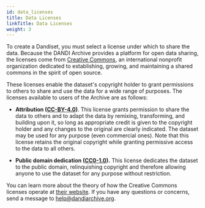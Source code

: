 ```yaml
---
id: data_licenses
title: Data Licenses
linkTitle: Data Licenses
weight: 3
---
```



To create a Dandiset, you must select a license under which to share the data.
Because the DANDI Archive provides a platform for open data sharing, the
licenses come from [Creative Commons](https://creativecommons.org/), an
international nonprofit organization dedicated to establishing, growing, and
maintaining a shared commons in the spirit of open source.

These licenses enable the dataset's copyright holder to grant permissions to
others to share and use the data for a wide range of purposes. The licenses
available to users of the Archive are as follows:

- **Attribution ([CC-BY-4.0](https://creativecommons.org/licenses/by/4.0/))**.
This license grants permission to share the data to others and to adapt the data
by remixing, transforming, and building upon it, so long as appropriate credit
is given to the copyright holder and any changes to the original are clearly
indicated. The dataset may be used for any purpose (even commercial ones). Note
that this license retains the original copyright while granting permissive
access to the data to all others.

- **Public domain dedication
([CC0-1.0](https://creativecommons.org/publicdomain/zero/1.0/)).** This license
dedicates the dataset to the public domain, relinquishing copyright and
therefore allowing anyone to use the dataset for any purpose without
restriction.

You can learn more about the theory of how the Creative Commons licenses operate
at [their website](https://creativecommons.org/licenses/). If you have any
questions or concerns, send a message to help@dandiarchive.org.
